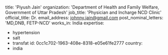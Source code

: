 title: 'Piyush Jain'
organization: 'Department of Health and Family Welfare, Government of Uttar Pradesh'
job_title: 'Physician and Incharge NCD Clinic'
official_title: Dr.
email_address: johnny.jain@gmail.com
post_nominal_letters: 'MD,DNB, FETP-NCD'
works_in: India
expertise:
  - hypertension
  - salt
  - transfat
id: 0cc1c702-1963-408e-8318-e05e61fe2777
country:
  - india
